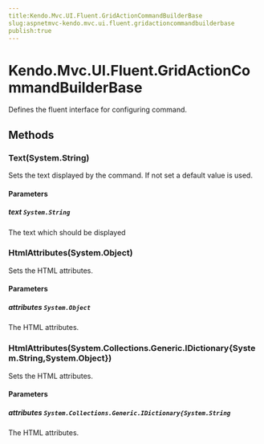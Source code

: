 ```yaml
---
title:Kendo.Mvc.UI.Fluent.GridActionCommandBuilderBase
slug:aspnetmvc-kendo.mvc.ui.fluent.gridactioncommandbuilderbase
publish:true
---
```


# Kendo.Mvc.UI.Fluent.GridActionCommandBuilderBase

Defines the fluent interface for configuring command.

## Methods

### Text(System.String)
Sets the text displayed by the command. If not set a default value is used.

#### Parameters

##### text `System.String`
The text which should be displayed

### HtmlAttributes(System.Object)
Sets the HTML attributes.

#### Parameters

##### attributes `System.Object`
The HTML attributes.

### HtmlAttributes(System.Collections.Generic.IDictionary{System.String,System.Object})
Sets the HTML attributes.

#### Parameters

##### attributes `System.Collections.Generic.IDictionary{System.String`
The HTML attributes.